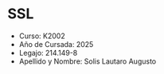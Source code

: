 # SSL

- Curso: K2002
- Año de Cursada: 2025
- Legajo: 214.149-8
- Apellido y Nombre: Solis Lautaro Augusto

